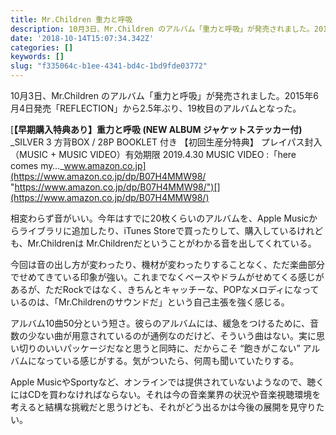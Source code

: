 ```yaml
---
title: Mr.Children 重力と呼吸
description: 10月3日、Mr.Children のアルバム「重力と呼吸」が発売されました。2015年6月4日発売「REFLECTION」から2.5年ぶり、19枚目のアルバムとなった。
date: '2018-10-14T15:07:34.342Z'
categories: []
keywords: []
slug: "f335064c-b1ee-4341-bd4c-1bd9fde03772"
---
```

10月3日、Mr.Children のアルバム「重力と呼吸」が発売されました。2015年6月4日発売「REFLECTION」から2.5年ぶり、19枚目のアルバムとなった。

[**【早期購入特典あり】重力と呼吸 (NEW ALBUM ジャケットステッカー付)**  
_SILVER 3 方背BOX / 28P BOOKLET 付き 【初回生産分特典】 プレイパス封入（MUSIC + MUSIC VIDEO）有効期限 2019.4.30 MUSIC VIDEO :「here comes my…_www.amazon.co.jp](https://www.amazon.co.jp/dp/B07H4MMW98/ "https://www.amazon.co.jp/dp/B07H4MMW98/")[](https://www.amazon.co.jp/dp/B07H4MMW98/)

相変わらず音がいい。今年はすでに20枚くらいのアルバムを、Apple Musicからライブラリに追加したり、iTunes Storeで買ったりして、購入しているけれども、Mr.Childrenは Mr.Childrenだということがわかる音を出してくれている。

今回は音の出し方が変わったり、機材が変わったりすることなく、ただ楽曲部分でせめてきている印象が強い。これまでなくベースやドラムがせめてくる感じがあるが、ただRockではなく、きちんとキャッチーな、POPなメロディになっているのは、「Mr.Childrenのサウンドだ」という自己主張を強く感じる。

アルバム10曲50分という短さ。彼らのアルバムには、緩急をつけるために、音数の少ない曲が用意されているのが通例なのだけど、そういう曲はない。実に思い切りのいいパッケージだなと思うと同時に、だからこそ “飽きがこない” アルバムになっている感じがする。気がついたら、何周も聞いていたりする。

Apple MusicやSportyなど、オンラインでは提供されていないようなので、聴くにはCDを買わなければならない。それは今の音楽業界の状況や音楽視聴環境を考えると結構な挑戦だと思うけども、それがどう出るかは今後の展開を見守りたい。